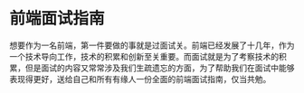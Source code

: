 # 前端面试指南

想要作为一名前端，第一件要做的事就是过面试关。前端已经发展了十几年，作为一个技术导向工作，技术的积累和创新至关重要。而面试就是为了考察技术的积累，但是面试的内容又常常涉及我们生疏遗忘的方面，为了帮助我们在面试中能够表现得更好，送给自己和所有有缘人一份全面的前端面试指南，仅当共勉。





